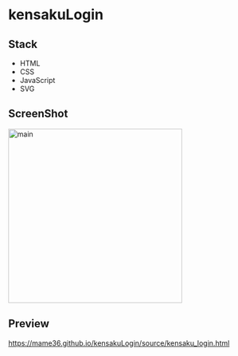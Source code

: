 # kensakuLogin

## Stack

- HTML
- CSS
- JavaScript
- SVG

## ScreenShot

<img width="349" alt="main" src="https://user-images.githubusercontent.com/55086000/64522615-5851e400-d335-11e9-9256-ade0b86fce05.png">

## Preview

https://mame36.github.io/kensakuLogin/source/kensaku_login.html
